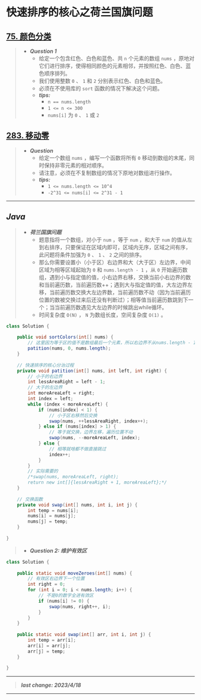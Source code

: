 # 快速排序的核心之荷兰国旗问题

## [75. 颜色分类](https://leetcode.cn/problems/sort-colors/)

> - ***Question 1***
>   - 给定一个包含红色、白色和蓝色、共 `n` 个元素的数组 `nums` ，原地对它们进行排序，使得相同颜色的元素相邻，并按照红色、白色、蓝色顺序排列。
>   - 我们使用整数 `0` 、 `1` 和 `2` 分别表示红色、白色和蓝色。
>   - 必须在不使用库的 `sort` 函数的情况下解决这个问题。
>   - ***tips:***
>     - `n == nums.length`
>     - `1 <= n <= 300`
>     - `nums[i]` 为 `0` 、 `1` 或  `2`

## [283. 移动零](https://leetcode.cn/problems/move-zeroes/)

> - ***Question***
>   - 给定一个数组 `nums` ，编写一个函数将所有 `0` 移动到数组的末尾，同时保持非零元素的相对顺序。
>   - 请注意，必须在不复制数组的情况下原地对数组进行操作。
>   - ***tips:***
>     - `1 <= nums.length <= 10^4`
>     - `-2^31 <= nums[i] <= 2^31 - 1`

---

## *Java*

> - ***荷兰国旗问题***
>   - 题意指将一个数组，对小于 `num` ，等于 `num` ，和大于 `num` 的值从左到右排序，只要保证在区域内即可，区域内无序，区域之间有序，此问题将条件加强为 `0` 、 `1` 、 `2` 之间的排序。
>   - 那么你需要设置小（小于区）右边界和大（大于区）左边界，中间区域为相等区域起始为 `0` 和 `nums.length - 1` ，从 `0` 开始遍历数组，遇到小与指定值的值，小右边界右移，交换当前小右边界的数和当前遍历数，当前遍历数++；遇到大与指定值的值，大左边界左移，当前遍历数交换大左边界数，当前遍历数不动（因为当前遍历位置的数被交换过来后还没有判断过）；相等值当前遍历数跳到下一个；当当前遍历数遇见大左边界的时候跳出while循环。
>   - 时间复杂度 `O(N)` ， `N` 为数组长度，空间复杂度 `O(1)` 。

```java
class Solution {
    
    public void sortColors(int[] nums) {
        // 这里因为等于区的值不是数组最后一个元素，所以右边界不从nums.length - 1开始
        patition(nums, 0, nums.length);
    }
    
    // 快速排序的核心分治过程
    private void patition(int[] nums, int left, int right) {
        // 小于的右边界
        int lessAreaRight = left - 1;
        // 大于的左边界
        int moreAreaLeft = right;
        int index = left;
        while (index < moreAreaLeft) {
            if (nums[index] < 1) {
                // 小于区右移然后交换
                swap(nums, ++lessAreaRight, index++);
            } else if (nums[index] > 1) {
                // 等于就交换，边界左移，遍历位置不动
                swap(nums, --moreAreaLeft, index);
            } else {
                // 相等就啥都不做直接跳过
                index++;
            }
        }
        // 实际需要的
        /*swap(nums, moreAreaLeft, right);
        return new int[]{lessAreaRight + 1, moreAreaLeft};*/
    }
    
    // 交换函数
    private void swap(int[] nums, int i, int j) {
        int temp = nums[i];
        nums[i] = nums[j];
        nums[j] = temp;
    }
    
}
```

> - ***Question 2: 维护有效区***

```java
class Solution {
    
    public static void moveZeroes(int[] nums) {
        // 有效区右边界下一个位置
        int right = 0;
        for (int i = 0; i < nums.length; i++) {
            // 不是0的数字全进有效区
            if (nums[i] != 0) {
                swap(nums, right++, i);
            }
        }
    }
    
    public static void swap(int[] arr, int i, int j) {
        int temp = arr[i];
        arr[i] = arr[j];
        arr[j] = temp;
    }
    
}
```

---

> ***last change: 2023/4/18***

---
